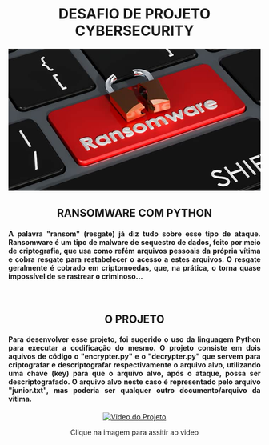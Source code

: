 <div align="center">
<h1> DESAFIO DE PROJETO CYBERSECURITY </h1>
<img src="./ransomware.jpg">
<h2>RANSOMWARE COM PYTHON</h2>
<h4 align="justify">
A palavra "ransom" (resgate) já diz tudo sobre esse tipo de ataque. Ransomware é um tipo de malware de sequestro de dados, feito por meio de criptografia, que usa como refém arquivos pessoais da própria vítima e cobra resgate para restabelecer o acesso a estes arquivos. O resgate geralmente é cobrado em criptomoedas, que, na prática, o torna quase impossível de se rastrear o criminoso...</h4>

<br/>
<h2>O PROJETO</h2>
<h4 align="justify">
Para desenvolver esse projeto, foi sugerido o uso da linguagem Python para executar a codificação do mesmo. O projeto consiste em dois aquivos de código o "encrypter.py" e o "decrypter.py" que servem para criptografar e descriptografar respectivamente o arquivo alvo, utilizando uma chave (key) para que o arquivo alvo, após o ataque, possa ser descriptografado. O arquivo alvo neste caso é representado pelo arquivo "junior.txt", mas poderia ser qualquer outro documento/arquivo da vítima.
</h4>

[![Video do Projeto](https://img.youtube.com/vi/TP87HHMPvk0/0.jpg)](https://youtu.be/TP87HHMPvk0)

<p>Clique na imagem para assitir ao video</p>

</div>
